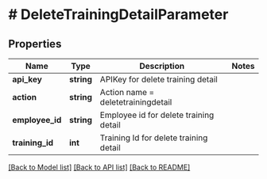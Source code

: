 # # DeleteTrainingDetailParameter

## Properties

Name | Type | Description | Notes
------------ | ------------- | ------------- | -------------
**api_key** | **string** | APIKey for delete training detail |
**action** | **string** | Action name &#x3D; deletetrainingdetail |
**employee_id** | **string** | Employee id for delete training detail |
**training_id** | **int** | Training Id for delete training detail |

[[Back to Model list]](../../README.md#models) [[Back to API list]](../../README.md#endpoints) [[Back to README]](../../README.md)
